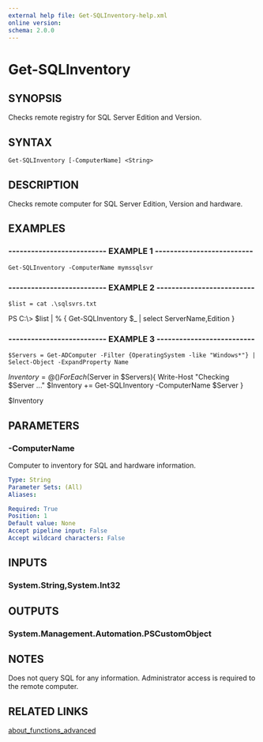 ```yaml
---
external help file: Get-SQLInventory-help.xml
online version: 
schema: 2.0.0
---
```


# Get-SQLInventory

## SYNOPSIS
Checks remote registry for SQL Server Edition and Version.

## SYNTAX

```
Get-SQLInventory [-ComputerName] <String>
```

## DESCRIPTION
Checks remote computer for SQL Server Edition, Version and hardware.

## EXAMPLES

### -------------------------- EXAMPLE 1 --------------------------
```
Get-SQLInventory -ComputerName mymssqlsvr
```

### -------------------------- EXAMPLE 2 --------------------------
```
$list = cat .\sqlsvrs.txt
```

PS C:\\\> $list | % { Get-SQLInventory $_ | select ServerName,Edition }

### -------------------------- EXAMPLE 3 --------------------------
```
$Servers = Get-ADComputer -Filter {OperatingSystem -like "Windows*"} | Select-Object -ExpandProperty Name
```

$Inventory = @()
ForEach($Server in $Servers){
    Write-Host "Checking $Server ..."
    $Inventory += Get-SQLInventory -ComputerName $Server
}

$Inventory

## PARAMETERS

### -ComputerName
Computer to inventory for SQL and hardware information.

```yaml
Type: String
Parameter Sets: (All)
Aliases: 

Required: True
Position: 1
Default value: None
Accept pipeline input: False
Accept wildcard characters: False
```

## INPUTS

### System.String,System.Int32

## OUTPUTS

### System.Management.Automation.PSCustomObject

## NOTES
Does not query SQL for any information.
Administrator access is required to the remote computer.

## RELATED LINKS

[about_functions_advanced]()

